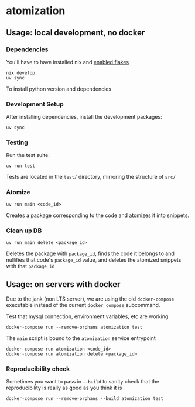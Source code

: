 # atomization

## Usage: local development, no docker

### Dependencies

You'll have to have installed nix and [enabled flakes](https://nixos.wiki/wiki/flakes)

```base
nix develop
uv sync
```

To install python version and dependencies

### Development Setup

After installing dependencies, install the development packages:

```base
uv sync
```

### Testing

Run the test suite:

```
uv run test
```

Tests are located in the `test/` directory, mirroring the structure of `src/`

### Atomize

```base
uv run main <code_id>
```

Creates a package corresponding to the code and atomizes it into snippets.

### Clean up DB

```base
uv run main delete <package_id>
```

Deletes the package with `package_id`, finds the code it belongs to and nullifies that code's `package_id` value, and deletes the atomized snippets with that `package_id`

## Usage: on servers with docker

Due to the jank (non LTS server), we are using the old `docker-compose` executable instead of the current `docker compose` subcommand.

Test that mysql connection, environment variables, etc are working

```base
docker-compose run --remove-orphans atomization test
```

The `main` script is bound to the `atomization` service entrypoint

```base
docker-compose run atomization <code_id>
docker-compose run atomization delete <package_id>
```

### Reproducibility check

Sometimes you want to pass in `--build` to sanity check that the reproducibility is really as good as you think it is

```base
docker-compose run --remove-orphans --build atomization test
```
